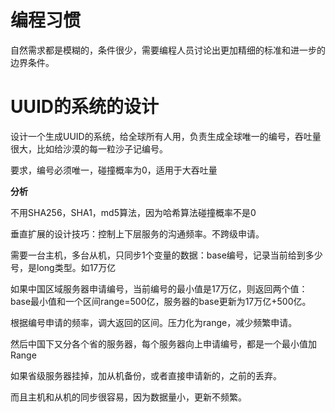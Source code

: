 # 编程习惯

自然需求都是模糊的，条件很少，需要编程人员讨论出更加精细的标准和进一步的边界条件。

# UUID的系统的设计

设计一个生成UUID的系统，给全球所有人用，负责生成全球唯一的编号，吞吐量很大，比如给沙漠的每一粒沙子记编号。

要求，编号必须唯一，碰撞概率为0，适用于大吞吐量

**分析**

不用SHA256，SHA1，md5算法，因为哈希算法碰撞概率不是0

垂直扩展的设计技巧：控制上下层服务的沟通频率。不跨级申请。

需要一台主机，多台从机，只同步1个变量的数据：base编号，记录当前给到多少号，是long类型。如17万亿

如果中国区域服务器申请编号，当前编号的最小值是17万亿，则返回两个值：base最小值和一个区间range=500亿，服务器的base更新为17万亿+500亿。

根据编号申请的频率，调大返回的区间。压力化为range，减少频繁申请。

然后中国下又分各个省的服务器，每个服务器向上申请编号，都是一个最小值加Range

如果省级服务器挂掉，加从机备份，或者直接申请新的，之前的丢弃。

而且主机和从机的同步很容易，因为数据量小，更新不频繁。
